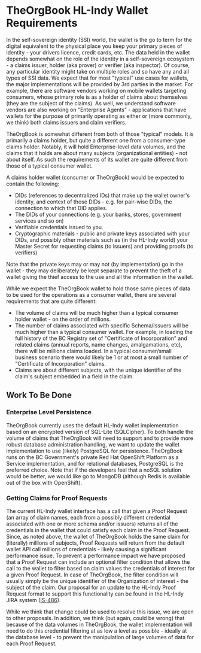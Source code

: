 # TheOrgBook HL-Indy Wallet Requirements

In the self-sovereign identity (SSI) world, the wallet is the go to term for the digital equivalent to the physical place you keep your primary pieces of identity - your drivers licence, credit cards, etc. The data held in the wallet depends somewhat on the role of the identity in a self-sovereign ecosystem - a claims issuer, holder (aka prover) or verifier (aka inspector). Of course, any particular identity might take on multiple roles and so have any and all types of SSI data. We expect that for most "typical" use cases for wallets, the major implementations will be provided by 3rd parties in the market. For example, there are software vendors working on mobile wallets targeting consumers, whose primary role is as a holder of claims about themselves (they are the subject of the claims). As well, we understand software vendors are also working on "Enterprise Agents" - applications that have wallets for the purpose of primarily operating as either or (more commonly, we think) both claims issuers and claim verifiers.

TheOrgBook is somewhat different from both of those "typical" models. It is primarily a claims holder, but quite a different one from a consumer-type claims holder.  Notably, it will hold Enterprise-level data volumes, and the claims that it holds are about many subjects (organizational entities) - not about itself. As such the requirements of its wallet are quite different from those of a typical consumer wallet.

A claims holder wallet (consumer or TheOrgBook) would be expected to contain the following:

* DIDs (references to decentralized IDs) that make up the wallet owner's identity, and context of those DIDs - e.g. for pair-wise DIDs, the connection to which that DID applies.
* The DIDs of your connections (e.g. your banks, stores, government services and so on)
* Verifiable credentials issued to you.
* Cryptographic materials - public and private keys associated with your DIDs, and possibly other materials such as (in the HL-Indy world) your Master Secret for requesting claims (to issuers) and providing proofs (to verifiers)

Note that the private keys may or may not (by implementation) go in the wallet - they may deliberately be kept separate to prevent the theft of a wallet giving the thief access to the use and all the information in the wallet.

While we expect the TheOrgBook wallet to hold those same pieces of data to be used for the  operations as a consumer wallet, there are several requirements that are quite different:

* The volume of claims will be much higher than a typical consumer holder wallet - on the order of millions.
* The number of claims associated with specific Schema/Issuers will be much higher than a typical consumer wallet. For example, in loading the full history of the BC Registry set of "Certificate of Incorporation" and related claims (annual reports, name changes, amalgamations, etc), there will be millions claims loaded. In a typical consumer/small business scenario there would likely be 1 or at most a small number of "Certificate of Incorporation" claims.
* Claims are about different subjects, with the unique identifier of the claim's subject embedded in a field in the claim.

## Work To Be Done

### Enterprise Level Persistence

TheOrgBook currently uses the default HL-Indy wallet implementation based on an encrypted version of SQL-Lite (SQLCipher). To both handle the volume of claims that TheOrgBook will need to support and to provide more robust database administration handling, we want to update the wallet implementation to use (likely) PostgreSQL for persistence. TheOrgBook runs on the BC Government's private Red Hat OpenShift Platform as a Service implementation, and for relational databases, PostgreSQL is the preferred choice. Note that if the developers feel that a noSQL solution would be better, we would like go to MongoDB (although Redis is available out of the box with OpenShift).

### Getting Claims for Proof Requests

The current HL-Indy wallet interface has a call that given a Proof Request (an array of claim names, each from a possibly different credential associated with one or more schema and/or issuers) returns all of the credentials in the wallet that could satisfy each claim in the Proof Request. Since, as noted above, the wallet of TheOrgBook holds the same claim for (literally) millions of subjects, Proof Requests will return from the default wallet API call millions of credentials - likely causing a significant performance issue. To prevent a performance impact we have proposed that a Proof Request can include an optional filter condition that allows the call to the wallet to filter based on claim values the credentials of interest for a given Proof Request. In case of TheOrgBook, the filter condition will usually simply be the unique identifier of the Organization of interest - the subject of the claim. Our proposal for an update to the HL-Indy Proof Request format to support this functionality can be found in the HL-Indy JIRA system ([IS-486](https://jira.hyperledger.org/projects/IS/issues/IS-486)).

While we think that change could be used to resolve this issue, we are open to other proposals. In addition, we think (but again, could be wrong) that because of the data volumes in TheOrgBook, the wallet implementation will need to do this credential filtering at as low a level as possible - ideally at the database level - to prevent the manipulation of large volumes of data for each Proof Request.
